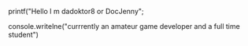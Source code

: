 printf("Hello I m dadoktor8 or DocJenny"; 

console.writelne("currrently an amateur game developer and a full time student")



